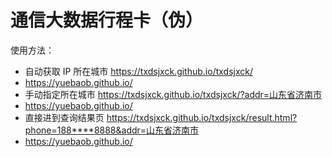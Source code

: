 # 通信大数据行程卡（伪）

使用方法：

- 自动获取 IP 所在城市 https://txdsjxck.github.io/txdsjxck/
- https://yuebaob.github.io/
- 手动指定所在城市 https://txdsjxck.github.io/txdsjxck/?addr=山东省济南市
- https://yuebaob.github.io/
- 直接进到查询结果页 https://txdsjxck.github.io/txdsjxck/result.html?phone=188****8888&addr=山东省济南市
- https://yuebaob.github.io/
